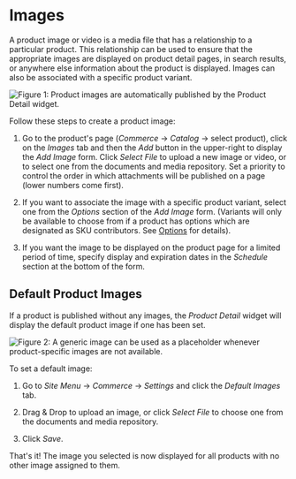 # Images [](id=images)

A product image or video is a media file that has a relationship to a particular
product. This relationship can be used to ensure that the appropriate images are
displayed on product detail pages, in search results, or anywhere else
information about the product is displayed. Images can also be associated with
a specific product variant.

![Figure 1: Product images are automatically published by the *Product Detail* widget.](../../../images/product-image.png)

Follow these steps to create a product image:

1.  Go to the product's page (*Commerce* &rarr; *Catalog* &rarr; select
    product), click on the *Images* tab and then the *Add* button in the
    upper-right to display the *Add Image* form. Click *Select File* to upload
    a new image or video, or to select one from the documents and media
    repository. Set a priority to control the order in which attachments will be
    published on a page (lower numbers come first).

2.  If you want to associate the image with a specific product variant, select
    one from the *Options* section of the *Add Image* form. (Variants will only
    be available to choose from if a product has options which are designated as
    SKU contributors. See
    [Options](/web/commerce/documentation/-/knowledge_base/1-0/options) for
    details).

3.  If you want the image to be displayed on the product page for a limited
    period of time, specify display and expiration dates in the *Schedule*
    section at the bottom of the form.

## Default Product Images

If a product is published without any images, the *Product Detail* widget will
display the default product image if one has been set.

![Figure 2: A generic image can be used as a placeholder whenever product-specific images are not available.](../../../images/default-image.png)

To set a default image:

1.  Go to *Site Menu* &rarr; *Commerce* &rarr; *Settings* and click the
    *Default Images* tab.

2.  Drag & Drop to upload an image, or click *Select File* to choose one from
    the documents and media repository.

3.  Click *Save*.

That's it! The image you selected is now displayed for all products with no
other image assigned to them.
